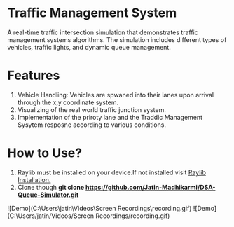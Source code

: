 # Traffic Management System
A real-time traffic intersection simulation that demonstrates traffic management systems algorithms. The simulation includes different types of vehicles, traffic lights, and dynamic queue management.

# Features
1. Vehicle Handling: Vehicles are spwaned into their lanes upon arrival through the x,y coordinate system.
2. Visualizing of the real world traffic junction system.
3. Implementation of the priroty lane and the Traddic Management Sysytem resposne according to various conditions.

# How to Use?
1. Raylib must be installed on your device.If not installed visit <a href="https://www.raylib.com">Raylib Installation.</a>  
2. Clone though <B>git clone https://github.com/Jatin-Madhikarmi/DSA-Queue-Simulator.git</B> 


![Demo](C:\Users\jatin\Videos\Screen Recordings\recording.gif)
![Demo](C:\Users/jatin/Videos/Screen Recordings/recording.gif)

<!-- <br>
<br>
<p align="center">
| 📺 <a href="https://www.youtube.com/channel/UC3ivOTE5EgpmF2DHLBmWIWg">My YouTube Channel</a>
| 🌍 <a href="http://www.programmingwithnick.com">My Website</a> | <br>
</p> -->
